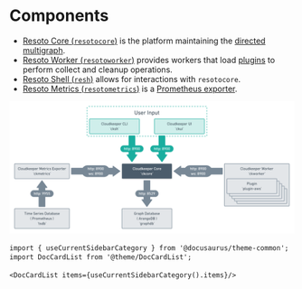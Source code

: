 # Components

- [Resoto Core (`resotocore`)](./resotocore.md) is the platform maintaining the [directed multigraph](<https://en.wikipedia.org/wiki/Multigraph#Directed_multigraph_(edges_with_own_identity)>).
- [Resoto Worker (`resotoworker`)](./resotoworker.md) provides workers that load [plugins](https://github.com/someengineering/resoto/tree/main/plugins) to perform collect and cleanup operations.
- [Resoto Shell (`resh`)](./resh.md) allows for interactions with `resotocore`.
- [Resoto Metrics (`resotometrics`)](./resotometrics.md) is a [Prometheus exporter](https://prometheus.io/docs/instrumenting/exporters).

![Resoto Component Graph](./img/component_graph.png)

```mdx-code-block
import { useCurrentSidebarCategory } from '@docusaurus/theme-common';
import DocCardList from '@theme/DocCardList';

<DocCardList items={useCurrentSidebarCategory().items}/>
```
